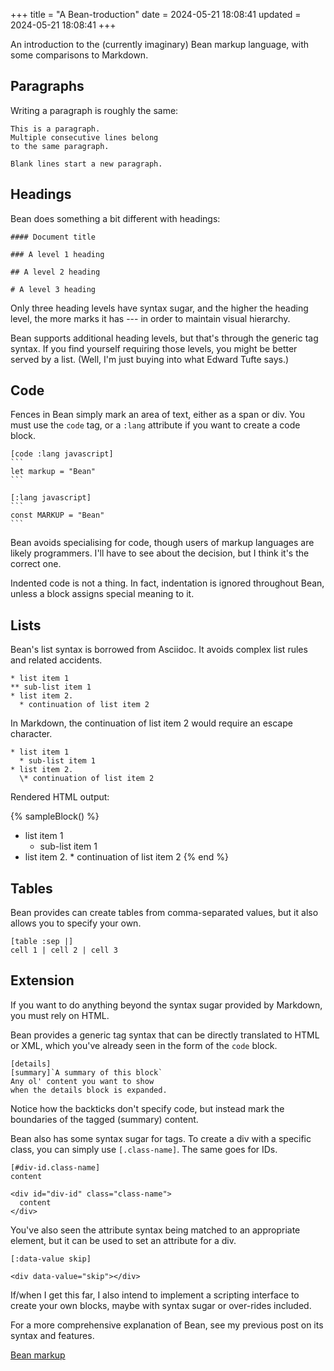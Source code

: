 +++
title = "A Bean-troduction"
date = 2024-05-21 18:08:41
updated = 2024-05-21 18:08:41
+++

An introduction to the (currently imaginary)
Bean markup language,
with some comparisons to Markdown.

## Paragraphs

Writing a paragraph is roughly the same:

```
This is a paragraph.
Multiple consecutive lines belong
to the same paragraph.

Blank lines start a new paragraph.
```

## Headings

Bean does something a bit different with headings:

```
#### Document title

### A level 1 heading

## A level 2 heading

# A level 3 heading
```

Only three heading levels have syntax sugar,
and the higher the heading level,
the more marks it has ---
in order to maintain visual hierarchy.

Bean supports additional heading levels,
but that's through the generic tag syntax.
If you find yourself requiring those levels,
you might be better served by a list.
(Well, I'm just buying into what Edward Tufte says.)

## Code

Fences in Bean simply mark an area of text,
either as a span or div.
You must use the `code` tag, or a `:lang` attribute
if you want to create a code block.

````
[code :lang javascript]
```
let markup = "Bean"
```

[:lang javascript]
```
const MARKUP = "Bean"
```
````

Bean avoids specialising for code,
though users of markup languages are likely programmers.
I'll have to see about the decision,
but I think it's the correct one.

Indented code is not a thing.
In fact, indentation is ignored throughout Bean,
unless a block assigns special meaning to it.

## Lists

Bean's list syntax is borrowed from Asciidoc.
It avoids complex list rules and related accidents.

<!-- TODO: write a better example use case -->

```
* list item 1
** sub-list item 1
* list item 2.
  * continuation of list item 2
```

In Markdown, the continuation of list item 2 would require an escape character.

```
* list item 1
  * sub-list item 1
* list item 2.
  \* continuation of list item 2
```

Rendered HTML output:

{% sampleBlock() %}
* list item 1
  * sub-list item 1
* list item 2.
  \* continuation of list item 2
{% end %}

## Tables

Bean provides can create tables from comma-separated values,
but it also allows you to specify your own.

```
[table :sep |]
cell 1 | cell 2 | cell 3
```

## Extension

If you want to do anything beyond
the syntax sugar provided by Markdown,
you must rely on HTML.

Bean provides a generic tag syntax
that can be directly translated to HTML or XML,
which you've already seen
in the form of the `code` block.

```
[details]
[summary]`A summary of this block`
Any ol' content you want to show
when the details block is expanded.
```

Notice how the backticks don't specify code,
but instead mark the boundaries of the tagged (summary) content.

Bean also has some syntax sugar for tags.
To create a div with a specific class,
you can simply use `[.class-name]`.
The same goes for IDs.

```
[#div-id.class-name]
content
```

```
<div id="div-id" class="class-name">
  content
</div>
```

You've also seen the attribute syntax
being matched to an appropriate element,
but it can be used to set an attribute for a div.

```
[:data-value skip]
```

```
<div data-value="skip"></div>
```

If/when I get this far,
I also intend to implement a scripting interface
to create your own blocks,
maybe with syntax sugar or over-rides included.

For a more comprehensive explanation of Bean,
see my previous post on its syntax and features.

[Bean markup](@/bean-markup.md)
